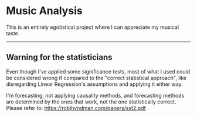 # Music Analysis

This is an entirely egotistical project where I can appreciate my musical taste.

___
## Warning for the statisticians
Even though I've applied some significance tests, most of what I used could be considered wrong if compared to the "correct statistical approach", like disregarding Linear Regression's assumptions and applying it either way.

I'm forecasting, not applying causality methods, and forecasting methods are determined by the ones that work, not the one statistically correct.
Please refer to: https://robjhyndman.com/papers/sst2.pdf .